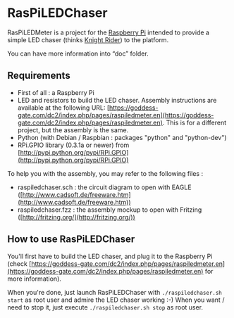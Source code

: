 RasPiLEDChaser
==============

RasPiLEDMeter is a project for the [Raspberry Pi](http://raspberrypi.org) intended to provide a simple LED chaser (thinks [Knight Rider](http://en.wikipedia.org/wiki/Knight_Rider_(1982_TV_series))) to the platform.

You can have more information into “doc” folder.


Requirements
------------

* First of all : a Raspberry Pi
* LED and resistors to build the LED chaser. Assembly instructions are available at the following URL: [https://goddess-gate.com/dc2/index.php/pages/raspiledmeter.en](https://goddess-gate.com/dc2/index.php/pages/raspiledmeter.en). This is for a different project, but the assembly is the same.
* Python (with Debian / Raspbian : packages "python" and "python-dev")
* RPi.GPIO library (0.3.1a or newer) from [http://pypi.python.org/pypi/RPi.GPIO](http://pypi.python.org/pypi/RPi.GPIO)


To help you with the assembly, you may refer to the following files :

* raspiledchaser.sch : the circuit diagram to open with EAGLE
   ([http://www.cadsoft.de/freeware.htm](http://www.cadsoft.de/freeware.htm))
* raspiledchaser.fzz : the assembly mockup to open with Fritzing
   ([http://fritzing.org/](http://fritzing.org/))

How to use RasPiLEDChaser
-------------------------

You'll first have to build the LED chaser, and plug it to the Raspberry Pi
  (check [https://goddess-gate.com/dc2/index.php/pages/raspiledmeter.en](https://goddess-gate.com/dc2/index.php/pages/raspiledmeter.en) for more information).

When you're done, just launch RasPiLEDChaser with `./raspiledchaser.sh start` as
  root user and admire the LED chaser working :-) When you want / need to stop
  it, just execute `./raspiledchaser.sh stop` as root user.

